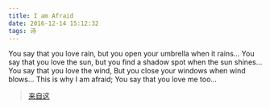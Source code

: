 ```yaml
---
title: I am Afraid
date: 2016-12-14 15:12:32
tags: 诗
---
```

You say that you love rain, 
but you open your umbrella when it rains... 
You say that you love the sun, 
but you find a shadow spot when the sun shines... 
You say that you love the wind, 
But you close your windows when wind blows... 
This is why I am afraid; 
You say that you love me too...
<!--more-->
>[来自这](http://web.archive.org/web/20090129224259/http://turkishclass.com/poem_136)

